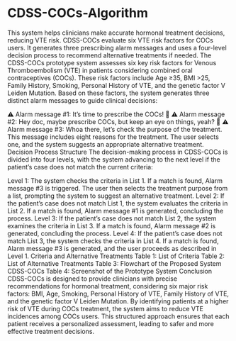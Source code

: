 # CDSS-COCs-Algorithm
This system helps clinicians make accurate hormonal treatment decisions, reducing VTE risk. CDSS-COCs evaluate six VTE risk factors  for COCs users. It generates three prescribing alarm messages and uses a four-level decision process to recommend alternative treatments if needed. 
The CDSS-COCs prototype system assesses six key risk factors for Venous Thromboembolism (VTE) in patients considering combined oral contraceptives (COCs). These risk factors include Age ≥35, BMI >25, Family History, Smoking, Personal History of VTE, and the genetic factor V Leiden Mutation. Based on these factors, the system generates three distinct alarm messages to guide clinical decisions:

⚠️ Alarm message #1: It’s time to prescribe the COCs! 💊
⚠️ Alarm message #2: Hey doc, maybe prescribe COCs, but keep an eye on things, yeah? 👀
⚠️ Alarm message #3: Whoa there, let’s check the purpose of the treatment. This message includes eight reasons for the treatment. The user selects one, and the system suggests an appropriate alternative treatment.
Decision Process Structure
The decision-making process in CDSS-COCs is divided into four levels, with the system advancing to the next level if the patient’s case does not match the current criteria:

Level 1: The system checks the criteria in List 1. If a match is found, Alarm message #3 is triggered. The user then selects the treatment purpose from a list, prompting the system to suggest an alternative treatment.
Level 2: If the patient’s case does not match List 1, the system evaluates the criteria in List 2. If a match is found, Alarm message #1 is generated, concluding the process.
Level 3: If the patient’s case does not match List 2, the system examines the criteria in List 3. If a match is found, Alarm message #2 is generated, concluding the process.
Level 4: If the patient’s case does not match List 3, the system checks the criteria in List 4. If a match is found, Alarm message #3 is generated, and the user proceeds as described in Level 1.
Criteria and Alternative Treatments
Table 1: List of Criteria
Table 2: List of Alternative Treatments
Table 3: Flowchart of the Proposed System CDSS-COCs
Table 4: Screenshot of the Prototype System
Conclusion
CDSS-COCs is designed to provide clinicians with precise recommendations for hormonal treatment, considering six major risk factors: BMI, Age, Smoking, Personal History of VTE, Family History of VTE, and the genetic factor V Leiden Mutation. By identifying patients at a higher risk of VTE during COCs treatment, the system aims to reduce VTE incidences among COCs users. This structured approach ensures that each patient receives a personalized assessment, leading to safer and more effective treatment decisions.

